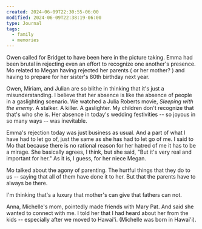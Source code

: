 ```yaml
---
created: 2024-06-09T22:30:55-06:00
modified: 2024-06-09T22:38:19-06:00
type: Journal
tags:
  - family
  - memories
---
```


Owen called for Bridget to have been here in the picture taking. Emma had been brutal in rejecting even an effort to recognize one another's presence. Mo related to Megan having rejected her parents ( or her mother? ) and having to prepare for her sister's 80th birthday next year. 

Owen, Miriam, and Julian are so blithe in thinking that it's just a misunderstanding. I believe that her absence is like the absence of people in a gaslighting scenario. We watched a Julia Roberts movie, *Sleeping with the enemy*. A stalker. A killer. A gaslighter. My children don't recognize that that's who she is. Her absence in today's wedding festivities -- so joyous in so many ways -- was inevitable. 

Emma's rejection today was just business as usual. And a part of what I have had to let go of, just the same as she has had to let go of me. I said to Mo that because there is no rational reason for her hatred of me it has to be a mirage. She basically agrees, I think, but she said, "But it's very real and important for her." As it is, I guess, for her niece Megan.

Mo talked about the agony of parenting. The hurtful things that they do to us -- saying that all of them have done it to her. But that the parents have to always be there.

I'm thinking that's a luxury that mother's can give that fathers can not.

Anna, Michelle's mom, pointedly made friends with Mary Pat. And said she wanted to connect with me. I told her that I had heard about her from the kids -- especially after we moved to Hawai'i. (Michelle was born in Hawai'i).
